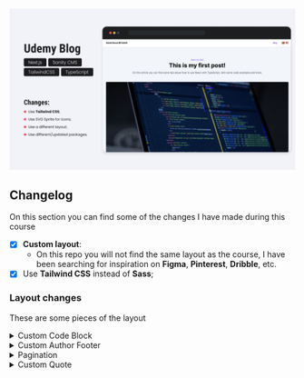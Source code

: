 <div align='center' style='margin-top: 10px; margin-bottom: 10px;'>
<img src=".github/assets/cover.jpg" alt='Udemy Blog' width='1000px' height='auto' />
</div>

## Changelog

On this section you can find some of the changes I have made during this course

- [x] **Custom layout**:
  - On this repo you will not find the same layout as the course, I have been searching for inspiration on **Figma**, **Pinterest**, **Dribble**, etc.
- [x] Use **Tailwind CSS** instead of **Sass**;

### Layout changes

These are some pieces of the layout

<details>
<summary>Custom Code Block</summary>

<div>
<img src='.github/assets/code-block.png' alt='code' width='500px' />

<ul>
<li>using <code>react-syntax-highlighter</code>;</li>
<li>add copy button;</li>
<li>add filename with extension on top;</li>
</ul>

<blockquote>Used <strong>Dracula</strong> theme colors.</blockquote>
</div>
</details>

<details>
<summary>Custom Author Footer</summary>
<div>
<img src='.github/assets/author-footer.png' alt='author' width='500px' />

<ul>
<li>button to copy blog post link;</li>
<li>show all author details <small>(social links, bio and photo)</small>;</li>
</ul>
</div>
</details>

<details>
<summary>Pagination</summary>
<div>
<img src='.github/assets/author-footer.png' alt='author' width='500px' />

<ul>
<li>Disable <strong>Next.js Link</strong> when don't have next/previous page;</li>
</ul>
</div>
</details>

<details>
<summary>Custom Quote</summary>
<div>
<img src='.github/assets/custom-quote.png' alt='quote' width='500px' />

<ul>
<li>Create custom quote block, with quote and author or source;</li>
</ul>
</div>
</details>
